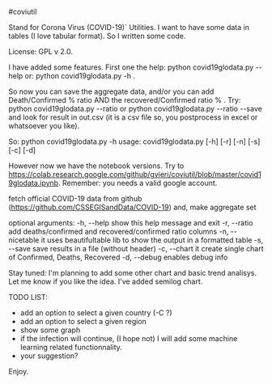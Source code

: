 #coviutil 

Stand for Corona Virus (COVID-19)` Utilities. I want to have some data in tables (I love tabular format). So I written some code. 

License: GPL v 2.0.


I have added some features. First one the help:
python covid19glodata.py --help 
or:
python covid19glodata.py -h . 

So now you can save the aggregate data, and/or you can add Death/Confirmed % ratio AND the recovered/Confirmed ratio % . 
Try:
python covid19glodata.py --ratio 
or
python covid19glodata.py --ratio --save 
and look for result in out.csv (it is a csv file so, you postprocess in excel or whatsoever you like). 

So:
python covid19glodata.py -h 
usage: covid19glodata.py [-h] [-r] [-n] [-s] [-c] [-d]

However now we have the notebook versions. 
Try to https://colab.research.google.com/github/gvieri/coviutil/blob/master/covid19glodata.ipynb. Remember: you needs a valid google account. 

fetch official COVID-19 data from github
(https://github.com/CSSEGISandData/COVID-19) and, make aggregate set

optional arguments:
  -h, --help       show this help message and exit
  -r, --ratio      add deaths/confirmed and recovered/confirmed ratio columns
  -n, --nicetable  it uses beautifultable lib to show the output in a
                   formatted table
  -s, --save       save results in a file (without header)
  -c, --chart      it create single chart of Confirmed, Deaths, Recovered
  -d, --debug      enables debug info



Stay tuned: I'm planning to add some other chart and basic trend analisys. Let me know if you like the idea. 
I've added semilog chart. 

TODO LIST:
* add an option to select a given country (-C ?) 
* add an option to select a given region 
* show some graph
* if the infection will continue, (I hope not) I will add some machine learning related functionnality. 
* your suggestion? 

Enjoy. 

